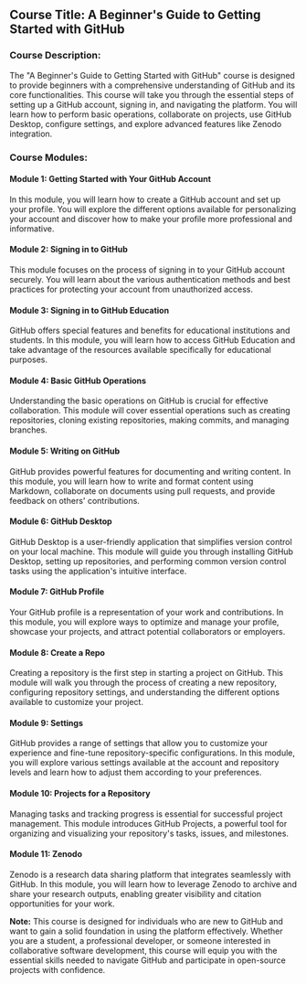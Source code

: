 ## Course Title: A Beginner's Guide to Getting Started with GitHub

### Course Description:
The "A Beginner's Guide to Getting Started with GitHub" course is designed to provide beginners with a comprehensive understanding of GitHub and its core functionalities. This course will take you through the essential steps of setting up a GitHub account, signing in, and navigating the platform. You will learn how to perform basic operations, collaborate on projects, use GitHub Desktop, configure settings, and explore advanced features like Zenodo integration.

### Course Modules:

#### Module 1: Getting Started with Your GitHub Account
In this module, you will learn how to create a GitHub account and set up your profile. You will explore the different options available for personalizing your account and discover how to make your profile more professional and informative.

#### Module 2: Signing in to GitHub
This module focuses on the process of signing in to your GitHub account securely. You will learn about the various authentication methods and best practices for protecting your account from unauthorized access.

#### Module 3: Signing in to GitHub Education
GitHub offers special features and benefits for educational institutions and students. In this module, you will learn how to access GitHub Education and take advantage of the resources available specifically for educational purposes.

#### Module 4: Basic GitHub Operations
Understanding the basic operations on GitHub is crucial for effective collaboration. This module will cover essential operations such as creating repositories, cloning existing repositories, making commits, and managing branches.

#### Module 5: Writing on GitHub
GitHub provides powerful features for documenting and writing content. In this module, you will learn how to write and format content using Markdown, collaborate on documents using pull requests, and provide feedback on others' contributions.

#### Module 6: GitHub Desktop
GitHub Desktop is a user-friendly application that simplifies version control on your local machine. This module will guide you through installing GitHub Desktop, setting up repositories, and performing common version control tasks using the application's intuitive interface.

#### Module 7: GitHub Profile
Your GitHub profile is a representation of your work and contributions. In this module, you will explore ways to optimize and manage your profile, showcase your projects, and attract potential collaborators or employers.

#### Module 8: Create a Repo
Creating a repository is the first step in starting a project on GitHub. This module will walk you through the process of creating a new repository, configuring repository settings, and understanding the different options available to customize your project.

#### Module 9: Settings
GitHub provides a range of settings that allow you to customize your experience and fine-tune repository-specific configurations. In this module, you will explore various settings available at the account and repository levels and learn how to adjust them according to your preferences.

#### Module 10: Projects for a Repository
Managing tasks and tracking progress is essential for successful project management. This module introduces GitHub Projects, a powerful tool for organizing and visualizing your repository's tasks, issues, and milestones.

#### Module 11: Zenodo
Zenodo is a research data sharing platform that integrates seamlessly with GitHub. In this module, you will learn how to leverage Zenodo to archive and share your research outputs, enabling greater visibility and citation opportunities for your work.

**Note:** This course is designed for individuals who are new to GitHub and want to gain a solid foundation in using the platform effectively. Whether you are a student, a professional developer, or someone interested in collaborative software development, this course will equip you with the essential skills needed to navigate GitHub and participate in open-source projects with confidence.
